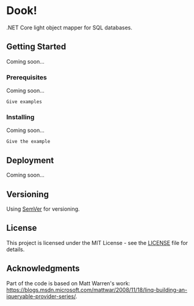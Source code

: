 # Dook!     
.NET Core light object mapper for SQL databases.

## Getting Started

Coming soon...

### Prerequisites

Coming soon...

```
Give examples
```

### Installing

Coming soon...

```
Give the example
```

## Deployment

Coming soon...

## Versioning

Using [SemVer](http://semver.org/) for versioning. <!-- For the versions available, see the [tags on this repository](https://github.com/your/project/tags). -->

## License

This project is licensed under the MIT License - see the [LICENSE](LICENSE) file for details.

## Acknowledgments

Part of the code is based on Matt Warren's work: https://blogs.msdn.microsoft.com/mattwar/2008/11/18/linq-building-an-iqueryable-provider-series/.
